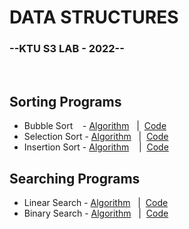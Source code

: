 # DATA STRUCTURES


### --KTU S3 LAB - 2022--
<BR>

## Sorting Programs

* Bubble Sort    &nbsp;&nbsp; - [Algorithm](Algorithms/bubbleSort.md
) &nbsp; | &nbsp;[Code](Sorting_Programs/bubbleSort.c)
* Selection Sort - [Algorithm](Algorithms/selectionSort.md) &nbsp; | &nbsp;[Code](Sorting_Programs/SelectionSort.c)
* Insertion Sort - [Algorithm](Algorithms/insertionSort.md) &nbsp; &nbsp;| &nbsp;[Code](Sorting_Programs/InsertionSort.c)

## Searching Programs

* Linear Search - [Algorithm](Algorithms/linearSearch.md) &nbsp; | &nbsp;[Code](Searching_Programs/LinearSearch.c)
* Binary Search - [Algorithm](Algorithms/binarySearch.md) &nbsp;&nbsp;| &nbsp;[Code](Searching_Programs/BinarySearch.c)


